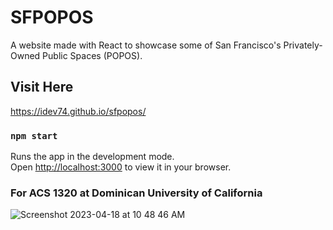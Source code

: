 # SFPOPOS
A website made with React to showcase some of San Francisco's Privately-Owned Public Spaces (POPOS).

## Visit Here
https://idev74.github.io/sfpopos/

### `npm start`

Runs the app in the development mode.\
Open [http://localhost:3000](http://localhost:3000) to view it in your browser.

### For ACS 1320 at Dominican University of California
![Screenshot 2023-04-18 at 10 48 46 AM](https://user-images.githubusercontent.com/77900249/232861507-591267d5-e641-4544-a495-4bfbddc131f5.png)
